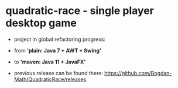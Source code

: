 # quadratic-race - single player desktop game

- project in global refactoring progress:

- from <b>'plain: Java 7 + AWT + Swing'</b> 

- to <b>'maven: Java 11 + JavaFX'</b>
- previous release can be found there: https://github.com/Bogdan-Math/QuadraticRace/releases